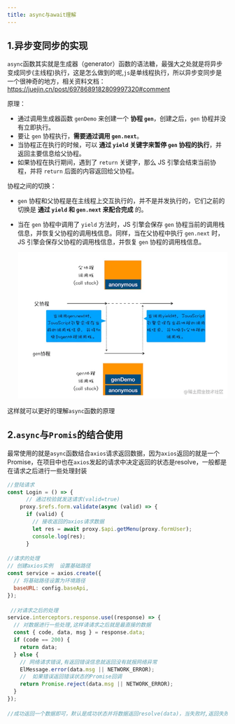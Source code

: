 ```yaml
---
title: async与await理解
---
```


## 1.异步变同步的实现

`async`函数其实就是生成器（generator）函数的语法糖，最强大之处就是将异步变成同步(主线程)执行，这是怎么做到的呢,`js`是单线程执行，所以异步变同步是一个很神奇的地方，相关资料文档： https://juejin.cn/post/6978689182809997320#comment

原理：

- 通过调用生成器函数 `genDemo` 来创建一个 **协程 `gen`**，创建之后，`gen` 协程并没有立即执行。
- 要让 `gen` 协程执行，**需要通过调用 `gen.next`**。
- 当协程正在执行的时候，可以 **通过 `yield` 关键字来暂停 `gen` 协程的执行**，并返回主要信息给父协程。
- 如果协程在执行期间，遇到了 `return` 关键字，那么 JS 引擎会结束当前协程，并将 `return` 后面的内容返回给父协程。

协程之间的切换：

- `gen` 协程和父协程是在主线程上交互执行的，并不是并发执行的，它们之前的切换是 **通过 `yield` 和 `gen.next` 来配合完成** 的。

- 当在 `gen` 协程中调用了 `yield` 方法时，JS 引擎会保存 `gen` 协程当前的调用栈信息，并恢复父协程的调用栈信息。同样，当在父协程中执行 `gen.next` 时，JS 引擎会保存父协程的调用栈信息，并恢复 `gen` 协程的调用栈信息。

  ![](主线程与协程.png)

这样就可以更好的理解`async`函数的原理

## 2.`async`与`Promis`的结合使用

最常使用的就是`async`函数结合`axios`请求返回数据，因为`axios`返回的就是一个Promise，在项目中也在`axios`发起的请求中决定返回的状态是resolve，一般都是在请求之后进行一些处理封装

```javascript
//登陆请求    
const Login = () => {
      // 通过校验就发送请求(valid=true)
    proxy.$refs.form.validate(async (valid) => {
      if (valid) {
        // 接收返回的axios请求数据
        let res = await proxy.$api.getMenu(proxy.formUser);
        console.log(res);
      }

//请求的处理       
// 创建axios实例  设置基础路径
const service = axios.create({
  // 将基础路径设置为环境路径
  baseURL: config.baseApi,
});

 //对请求之后的处理
service.interceptors.response.use((response) => {
  // 对数据进行一些处理,这样请请求之后就是最直接的数据
  const { code, data, msg } = response.data;
  if (code == 200) {
    return data;
  } else {
    // 网络请求错误,有返回错误信息就返回没有就报网络异常
    ElMessage.error(data.msg || NETWORK_ERROR);
    //  如果错误返回错误状态的Promise回调
    return Promise.reject(data.msg || NETWORK_ERROR);
  }
});
       
//成功返回一个数据即可，默认是成功状态并将数据返回resolve(data)，当失败时,返回失败状态的Promise并传递错误信息，await接受到返回的Prmise状态与数据提至同步执行
```

